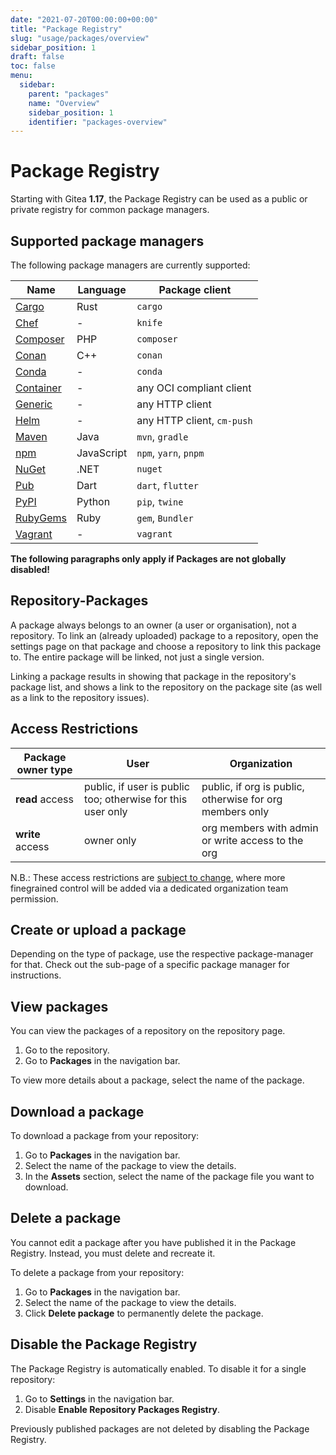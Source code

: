 ```yaml
---
date: "2021-07-20T00:00:00+00:00"
title: "Package Registry"
slug: "usage/packages/overview"
sidebar_position: 1
draft: false
toc: false
menu:
  sidebar:
    parent: "packages"
    name: "Overview"
    sidebar_position: 1
    identifier: "packages-overview"
---
```


# Package Registry

Starting with Gitea **1.17**, the Package Registry can be used as a public or private registry for common package managers.



## Supported package managers

The following package managers are currently supported:

| Name | Language | Package client |
| ---- | -------- | -------------- |
| [Cargo](packages/cargo.md) | Rust | `cargo` |
| [Chef](packages/chef.md) | - | `knife` |
| [Composer](packages/composer.md) | PHP | `composer` |
| [Conan](packages/conan.md) | C++ | `conan` |
| [Conda](packages/conda.md) | - | `conda` |
| [Container](packages/container.md) | - | any OCI compliant client |
| [Generic](packages/generic.md) | - | any HTTP client |
| [Helm](packages/helm.md) | - | any HTTP client, `cm-push` |
| [Maven](packages/maven.md) | Java | `mvn`, `gradle` |
| [npm](packages/npm.md) | JavaScript | `npm`, `yarn`, `pnpm` |
| [NuGet](packages/nuget.md) | .NET | `nuget` |
| [Pub](packages/pub.md) | Dart | `dart`, `flutter` |
| [PyPI](packages/pypi.md) | Python | `pip`, `twine` |
| [RubyGems](packages/rubygems.md) | Ruby | `gem`, `Bundler` |
| [Vagrant](packages/vagrant.md) | - | `vagrant` |

**The following paragraphs only apply if Packages are not globally disabled!**

## Repository-Packages

A package always belongs to an owner (a user or organisation), not a repository.
To link an (already uploaded) package to a repository, open the settings page
on that package and choose a repository to link this package to.
The entire package will be linked, not just a single version.

Linking a package results in showing that package in the repository's package list,
and shows a link to the repository on the package site (as well as a link to the repository issues).

## Access Restrictions

| Package owner type | User | Organization |
|--------------------|------|--------------|
| **read** access    | public, if user is public too; otherwise for this user only | public, if org is public, otherwise for org members only |
| **write** access   | owner only | org members with admin or write access to the org |

N.B.: These access restrictions are [subject to change](https://github.com/go-gitea/gitea/issues/19270), where more finegrained control will be added via a dedicated organization team permission.

## Create or upload a package

Depending on the type of package, use the respective package-manager for that. Check out the sub-page of a specific package manager for instructions.

## View packages

You can view the packages of a repository on the repository page.

1. Go to the repository.
1. Go to **Packages** in the navigation bar.

To view more details about a package, select the name of the package.

## Download a package

To download a package from your repository:

1. Go to **Packages** in the navigation bar.
1. Select the name of the package to view the details.
1. In the **Assets** section, select the name of the package file you want to download.

## Delete a package

You cannot edit a package after you have published it in the Package Registry. Instead, you
must delete and recreate it.

To delete a package from your repository:

1. Go to **Packages** in the navigation bar.
1. Select the name of the package to view the details.
1. Click **Delete package** to permanently delete the package.

## Disable the Package Registry

The Package Registry is automatically enabled. To disable it for a single repository:

1. Go to **Settings** in the navigation bar.
1. Disable **Enable Repository Packages Registry**.

Previously published packages are not deleted by disabling the Package Registry.
